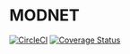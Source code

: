 # MODNET

[![CircleCI](https://circleci.com/gh/arielvinas/MODNET.svg?style=shield)](https://circleci.com/gh/arielvinas/MODNET) [![Coverage Status](https://coveralls.io/repos/github/arielvinas/MODNET/badge.svg?branch=ci)](https://coveralls.io/github/arielvinas/MODNET?branch=ci)